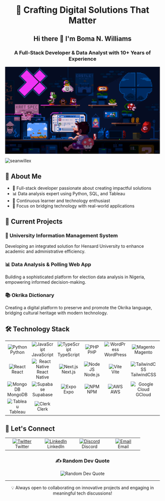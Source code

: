 # <div align="center">🚀 Crafting Digital Solutions That Matter</div>

<div align="center">
  <h2>Hi there 👋 I'm Boma N. Williams</h2>
  <h3>A Full-Stack Developer & Data Analyst with 10+ Years of Experience</h3>
</div>

<img align="center" alt="Coding" width="1000" src="https://raw.githubusercontent.com/sugith10/images/main/gif/mario-working.gif">

<p align="left"> <img src="https://komarev.com/ghpvc/?username=seanwillex&label=Profile%20views&color=0e75b6&style=flat" alt="seanwillex" /> </p>

## 💫 About Me

- 🔭 Full-stack developer passionate about creating impactful solutions
- 📊 Data analysis expert using Python, SQL, and Tableau
- 🌱 Continuous learner and technology enthusiast
- 🎯 Focus on bridging technology with real-world applications

## 🚀 Current Projects

### 🏫 University Information Management System
Developing an integrated solution for Hensard University to enhance academic and administrative efficiency.

### 📊 Data Analysis & Polling Web App
Building a sophisticated platform for election data analysis in Nigeria, empowering informed decision-making.

### 📚 Okrika Dictionary
Creating a digital platform to preserve and promote the Okrika language, bridging cultural heritage with modern technology.

## 🛠️ Technology Stack
<div align="center">
<table>
  <tr>
    <td align="center" width="96">
        <img src="https://techstack-generator.vercel.app/python-icon.svg" alt="Python" width="48" height="48" />
      <br>Python
    </td>
    <td align="center" width="96">
        <img src="https://techstack-generator.vercel.app/js-icon.svg" alt="JavaScript" width="48" height="48" />
      <br>JavaScript
    </td>
    <td align="center" width="96">
        <img src="https://skillicons.dev/icons?i=ts" width="48" height="48" alt="TypeScript" />
      <br>TypeScript
    </td>
    <td align="center" width="96">
        <img src="https://skillicons.dev/icons?i=php" width="48" height="48" alt="PHP" />
      <br>PHP
    </td>
    <td align="center" width="96">
        <img src="https://skillicons.dev/icons?i=wordpress" width="48" height="48" alt="WordPress" />
      <br>WordPress
    </td>
    <td align="center" width="96">
        <img src="https://www.vectorlogo.zone/logos/magento/magento-icon.svg" width="48" height="48" alt="Magento" />
      <br>Magento
    </td>
    <td align="center" width="96">
        <img src="https://skillicons.dev/icons?i=postgres" width="48" height="48" alt="Postgres" />
      <br>Postgres
    </td>
    <td align="center" width="96">
        <img src="https://techstack-generator.vercel.app/mysql-icon.svg" width="48" height="48" alt="MySQL" />
      <br>MySQL
    </td>
  </tr>
  <tr>
    <td align="center" width="96">
        <img src="https://skillicons.dev/icons?i=react" width="48" height="48" alt="React" />
      <br>React
    </td>
    <td align="center" width="96">
        <img src="https://www.vectorlogo.zone/logos/reactnative/reactnative-icon.svg" width="48" height="48" alt="React Native" />
      <br>React Native
    </td>
    <td align="center" width="96">
        <img src="https://skillicons.dev/icons?i=nextjs" width="48" height="48" alt="Next.js" />
      <br>Next.js
    </td>
    <td align="center" width="96">
        <img src="https://skillicons.dev/icons?i=nodejs" width="48" height="48" alt="NodeJS" />
      <br>Node.js
    </td>
    <td align="center" width="96">
        <img src="https://skillicons.dev/icons?i=vite" width="48" height="48" alt="Vite" />
      <br>Vite
    </td>
    <td align="center" width="96">
        <img src="https://skillicons.dev/icons?i=tailwind" width="48" height="48" alt="TailwindCSS" />
      <br>TailwindCSS
    </td>
    <td align="center" width="96">
        <img src="https://skillicons.dev/icons?i=babel" width="48" height="48" alt="Babel" />
      <br>Babel
    </td>
    <td align="center" width="96">
      <img src="https://www.vectorlogo.zone/logos/getpostman/getpostman-icon.svg" width="48" height="48" alt="PostCSS" />
      <br>PostCSS
    </td>
  </tr>
  <tr>
    <td align="center" width="96">
        <img src="https://skillicons.dev/icons?i=mongodb" width="48" height="48" alt="MongoDB" />
      <br>MongoDB
    </td>
    <td align="center" width="96">
        <img src="https://skillicons.dev/icons?i=supabase" width="48" height="48" alt="Supabase" />
      <br>Supabase
    </td>
    <td align="center" width="96">
        <img src="https://www.vectorlogo.zone/logos/expoio/expoio-icon.svg" width="48" height="48" alt="Expo" />
      <br>Expo
    </td>
    <td align="center" width="96">
        <img src="https://www.vectorlogo.zone/logos/npmjs/npmjs-icon.svg" width="48" height="48" alt="NPM" />
      <br>NPM
    </td>
    <td align="center" width="96">
        <img src="https://skillicons.dev/icons?i=aws" width="48" height="48" alt="AWS" />
      <br>AWS
    </td>
    <td align="center" width="96">
        <img src="https://skillicons.dev/icons?i=gcp" width="48" height="48" alt="Google Cloud" />
      <br>GCloud
    </td>
    <td align="center" width="96">
        <img src="https://www.vectorlogo.zone/logos/microsoft_azure/microsoft_azure-icon.svg" width="48" height="48" alt="SharePoint" />
      <br>SharePoint
    </td>
    <td align="center" width="96">
        <img src="https://skillicons.dev/icons?i=github" width="48" height="48" alt="GitHub" />
      <br>GitHub
    </td>
  </tr>
  <tr>
    <td align="center" width="96">
        <img src="https://www.vectorlogo.zone/logos/microsoft_powerbi/microsoft_powerbi-icon.svg" width="48" height="48" alt="Tableau" />
      <br>Tableau
    </td>
    <td align="center" width="96">
        <img src="https://www.vectorlogo.zone/logos/clerk_dev/clerk_dev-icon.svg" width="48" height="48" alt="Clerk" />
      <br>Clerk
    </td>
  </tr>
</table>
</div>

## 🤝 Let's Connect

<div align="center">
<table>
  <tr>
    <td align="center" width="96">
        <a href="https://twitter.com/Boma_Wills">
            <img src="https://skillicons.dev/icons?i=twitter" width="48" height="48" alt="Twitter" />
        </a>
        <br>Twitter
    </td>
    <td align="center" width="96">
        <a href="https://linkedin.com/in/Boma-Williams">
            <img src="https://skillicons.dev/icons?i=linkedin" width="48" height="48" alt="LinkedIn" />
        </a>
        <br>LinkedIn
    </td>
    <td align="center" width="96">
        <a href="https://discordapp.com/users/seanwillex">
            <img src="https://skillicons.dev/icons?i=discord" width="48" height="48" alt="Discord" />
        </a>
        <br>Discord
    </td>
    <td align="center" width="96">
        <a href="mailto:xbomawilliams@gmail.com">
            <img src="https://skillicons.dev/icons?i=gmail" width="48" height="48" alt="Email" />
        </a>
        <br>Email
    </td>
  </tr>
</table>
</div>

<div align="center">
<h3>✍️ Random Dev Quote</h3>
<img src="https://quotes-github-readme.vercel.app/api?type=horizontal&theme=radical" alt="Random Dev Quote" />
</div>

---
<div align="center">💡 Always open to collaborating on innovative projects and engaging in meaningful tech discussions!</div>
